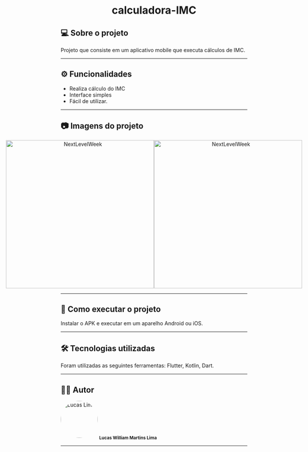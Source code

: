 <h1 align="center">
    calculadora-IMC
</h1>

## 💻 Sobre o projeto

<p>Projeto que consiste em um aplicativo mobile que executa cálculos de IMC.</p>

---

## ⚙️ Funcionalidades

- Realiza cálculo do IMC
- Interface simples
- Fácil de utilizar.

---

## 📷 Imagens do projeto

<p align="center" style="display: flex; align-items: flex-start; justify-content: center;">
  <img alt="NextLevelWeek" title="Imagem - Traffic Light Car" src="assets/Imagem-Funcionamento-1.jpg" width="400px">

  <img alt="NextLevelWeek" title="Imagem - Traffic Light Car" src="assets/Imagem-Funcionamento-2.jpg" width="400px">
</p>

---

## 🚀 Como executar o projeto

Instalar o APK e executar em um aparelho Android ou iOS.

---

## 🛠 Tecnologias utilizadas

Foram utilizadas as seguintes ferramentas: Flutter, Kotlin, Dart.

---

## 👨‍💻 Autor
 <img style="border-radius: 50%;" src="https://avatars.githubusercontent.com/u/82186618?v=4" width="100px;" alt="Lucas Lima"/>
 <sub><b>Lucas William Martins Lima</b></sub>
 <br />
 
---
